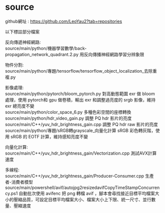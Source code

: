 # source

github網址 : https://github.com/LeoYau2?tab=repositories

以下標註部分檔案

反向傳遞神經網路:<br>
source/main/python/機器學習數學/back-propagation_network_quadrant.2.py 用反向傳播神經網路學習分辨象限<br>

物件分割:<br>
source/main/python/專題/tensorflow/tensorflow_object_localization_去除重複.py <br>

影像處理:<br>
source/main/python/pytorch/bloom_pytorch.py  對高動態範圍 exr 做 bloom 處理，使用 pytorch和 gpu 做卷積，輸出 exr 和調整過亮度的 srgb 影像，維持 exr 總亮度不變<br>
source/main/python/color_space_6.py  多種色彩空間的座標轉換<br>
source/main/python/hdr_video_gain.py  調整 PQ hdr 影片的亮度<br>
source/main/C++/yuv_hdr_brightness_gain.cpp  調整 PQ hdr raw 影片的亮度<br>
source/main/python/專題/sRGB轉grayscale_向量化計算  sRGB 彩色轉灰階，使用 sRGB 的 EOTF 計算，維持感知亮度不變<br>

向量化計算:<br>
source/main/C++/yuv_hdr_brightness_gain/Vectorization.cpp  測試AVX計算速度<br>

多線程:<br>
source/main/C++/yuv_hdr_brightness_gain/Producer-Consumer.cpp  生產者-消費者模型<br>
source/main/powershell/avif/autojpg2resizedavifCopyTimeStampConcurrency.ps1  自動批次使用 avifenc 把 png 轉檔 avif ，腳本會尋找接近目標平均檔案大小的壓縮品質，可設定目標平均檔案大小、檔案大小上下限、統一尺寸、並行數量、壓縮速度<br>
